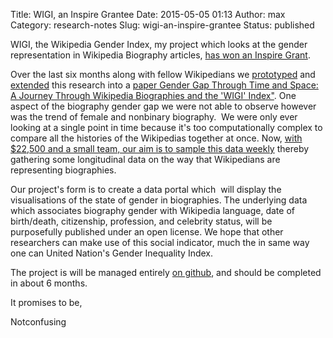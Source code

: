 Title: WIGI, an Inspire Grantee
Date: 2015-05-05 01:13
Author: max
Category: research-notes
Slug: wigi-an-inspire-grantee
Status: published

WIGI, the Wikipedia Gender Index, my project which looks at the gender representation in Wikipedia Biography articles, [has won an Inspire Grant](https://blog.wikimedia.org/2015/05/01/meet-the-inspire-grantees/).

Over the last six months along with fellow Wikipedians we [prototyped](http://notconfusing.com/preliminary-results-from-wigi-the-wikipedia-gender-inequality-index/ "Preliminary Results From WIGI, The Wikipedia Gender Inequality Index") and [extended](http://notconfusing.com/which-index-is-wigi-most-closely-related-to/ "Which Index Is WIGI Most Closely Related To?") this research into a [paper Gender Gap Through Time and Space: A Journey Through Wikipedia Biographies and the 'WIGI' Index"](http://arxiv.org/abs/1502.03086). One aspect of the biography gender gap we were not able to observe however was the trend of female and nonbinary biography.  We were only ever looking at a single point in time because it's too computationally complex to compare all the histories of the Wikipedias together at once. Now, [with $22,500 and a small team, our aim is to sample this data weekly](https://meta.wikimedia.org/wiki/Grants:IdeaLab/WIGI:_Wikipedia_Gender_Index) thereby gathering some longitudinal data on the way that Wikipedians are representing biographies.

Our project's form is to create a data portal which  will display the visualisations of the state of gender in biographies. The underlying data which associates biography gender with Wikipedia language, date of birth/death, citizenship, profession, and celebrity status, will be purposefully published under an open license. We hope that other researchers can make use of this social indicator, much the in same way one can United Nation's Gender Inequality Index.

The project is will be managed entirely [on github](https://github.com/notconfusing/WIGI), and should be completed in about 6 months.

It promises to be,

Notconfusing

 
